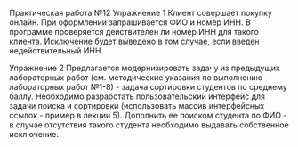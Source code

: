 Практическая работа №12
Упражнение 1
Клиент совершает покупку онлайн. При оформлении запрашивается ФИО и номер ИНН. В программе проверяется действителен ли номер ИНН для такого клиента. 
Исключение будет выведено в том случае, если введен недействительный ИНН.

Упражнение 2
Предлагается модернизировать задачу из предыдущих лабораторных работ (см. методические указания по выполнению лабораторных работ №1-8) - задача сортировки студентов по среднему баллу. 
Необходимо разработать пользовательский интерфейс для задачи поиска и сортировки (использовать массив интерфейсных ссылок - пример в лекции 5). 
Дополнить ее поиском студента по ФИО - в случае отсутствия такого студента необходимо выдавать собственное исключение.
